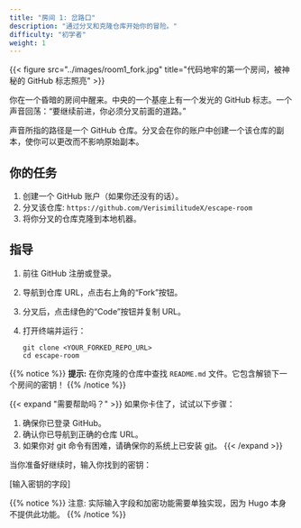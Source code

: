```yaml
---
title: "房间 1: 岔路口"
description: "通过分叉和克隆仓库开始你的冒险。"
difficulty: "初学者"
weight: 1
---
```


{{< figure src="../images/room1_fork.jpg" title="代码地牢的第一个房间，被神秘的 GitHub 标志照亮" >}}

你在一个昏暗的房间中醒来。中央的一个基座上有一个发光的 GitHub 标志。一个声音回荡：“要继续前进，你必须分叉前面的道路。”

声音所指的路径是一个 GitHub 仓库。分叉会在你的账户中创建一个该仓库的副本，使你可以更改而不影响原始副本。

## 你的任务

1. 创建一个 GitHub 账户（如果你还没有的话）。
2. 分叉该仓库: `https://github.com/VerisimilitudeX/escape-room`
3. 将你分叉的仓库克隆到本地机器。

## 指导

1. 前往 GitHub 注册或登录。
2. 导航到仓库 URL，点击右上角的“Fork”按钮。
3. 分叉后，点击绿色的“Code”按钮并复制 URL。
4. 打开终端并运行：

   ```pwsh
   git clone <YOUR_FORKED_REPO_URL>
   cd escape-room
   ```

{{% notice %}}
**提示:** 在你克隆的仓库中查找 `README.md` 文件。它包含解锁下一个房间的密钥！
{{% /notice %}}

{{< expand "需要帮助吗？" >}}
如果你卡住了，试试以下步骤：

1. 确保你已登录 GitHub。
2. 确认你已导航到正确的仓库 URL。
3. 如果你对 git 命令有困难，请确保你的系统上已安装 [git](https://git-scm.com/downloads)。
{{< /expand >}}

当你准备好继续时，输入你找到的密钥：

[输入密钥的字段]

{{% notice %}}
注意: 实际输入字段和加密功能需要单独实现，因为 Hugo 本身不提供此功能。
{{% /notice %}}